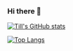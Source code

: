 ### Hi there 👋

[![Till's GitHub stats](https://github-readme-stats.vercel.app/api?username=tbung&show_icons=true&theme=radical)](https://github.com/tbung)

[![Top Langs](https://github-readme-stats.vercel.app/api/top-langs/?username=tbung&hide=jupyter%20notebook&theme=radical&layout=compact)](https://github.com/tbung)

<!--
**tbung/tbung** is a ✨ _special_ ✨ repository because its `README.md` (this file) appears on your GitHub profile.

Here are some ideas to get you started:

- 🔭 I’m currently working on ...
- 🌱 I’m currently learning ...
- 👯 I’m looking to collaborate on ...
- 🤔 I’m looking for help with ...
- 💬 Ask me about ...
- 📫 How to reach me: ...
- 😄 Pronouns: ...
- ⚡ Fun fact: ...
-->

